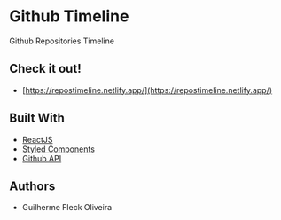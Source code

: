 # Github Timeline

Github Repositories Timeline

## Check it out!

* [https://repostimeline.netlify.app/](https://repostimeline.netlify.app/)

## Built With

* [ReactJS](https://reactjs.org/)
* [Styled Components](https://styled-components.com/)
* [Github API](https://docs.github.com/pt/rest)

## Authors

* Guilherme Fleck Oliveira
